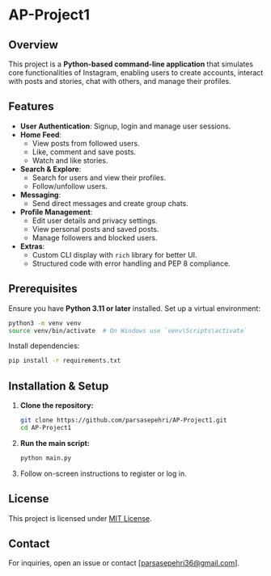 # AP-Project1

## Overview
This project is a **Python-based command-line application** that simulates core functionalities of Instagram, enabling users to create accounts, interact with posts and stories, chat with others, and manage their profiles.

## Features
- **User Authentication**: Signup, login and manage user sessions.
- **Home Feed**:
  - View posts from followed users.
  - Like, comment and save posts.
  - Watch and like stories.
- **Search & Explore**:
  - Search for users and view their profiles.
  - Follow/unfollow users.
- **Messaging**:
  - Send direct messages and create group chats.
- **Profile Management**:
  - Edit user details and privacy settings.
  - View personal posts and saved posts.
  - Manage followers and blocked users.
- **Extras**:
  - Custom CLI display with `rich` library for better UI.
  - Structured code with error handling and PEP 8 compliance.

## Prerequisites
Ensure you have **Python 3.11 or later** installed. Set up a virtual environment:
```sh
python3 -m venv venv
source venv/bin/activate  # On Windows use `venv\Scripts\activate`
```

Install dependencies:
```sh
pip install -r requirements.txt
```

## Installation & Setup
1. **Clone the repository:**
   ```sh
   git clone https://github.com/parsasepehri/AP-Project1.git
   cd AP-Project1
   ```
2. **Run the main script:**
   ```sh
   python main.py
   ```
3. Follow on-screen instructions to register or log in.

## License
This project is licensed under [MIT License](LICENSE).

## Contact
For inquiries, open an issue or contact [parsasepehri36@gmail.com].